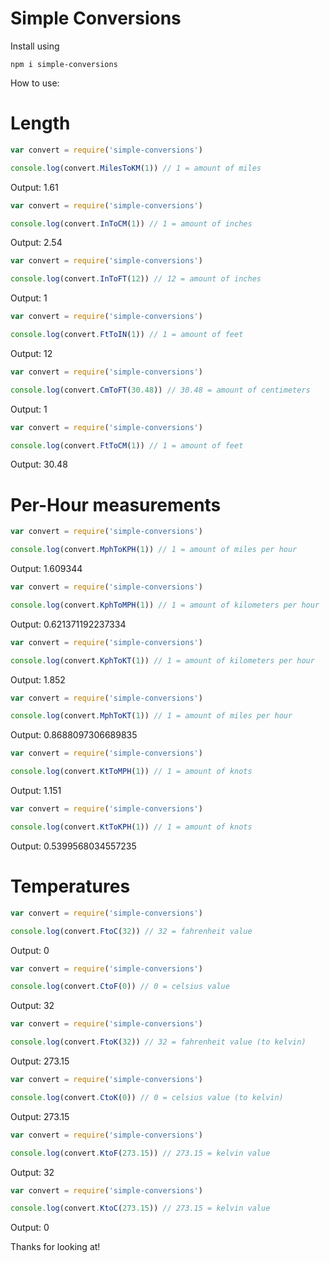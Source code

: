 # Simple Conversions
Install using
```
npm i simple-conversions
```
How to use:

# Length
```js
var convert = require('simple-conversions')

console.log(convert.MilesToKM(1)) // 1 = amount of miles
```
Output: 1.61
```js
var convert = require('simple-conversions')

console.log(convert.InToCM(1)) // 1 = amount of inches
```
Output: 2.54
```js
var convert = require('simple-conversions')

console.log(convert.InToFT(12)) // 12 = amount of inches
```
Output: 1
```js
var convert = require('simple-conversions')

console.log(convert.FtToIN(1)) // 1 = amount of feet
```
Output: 12
```js
var convert = require('simple-conversions')

console.log(convert.CmToFT(30.48)) // 30.48 = amount of centimeters
```
Output: 1
```js
var convert = require('simple-conversions')

console.log(convert.FtToCM(1)) // 1 = amount of feet
```
Output: 30.48
# Per-Hour measurements
```js
var convert = require('simple-conversions')

console.log(convert.MphToKPH(1)) // 1 = amount of miles per hour
```
Output: 1.609344
```js
var convert = require('simple-conversions')

console.log(convert.KphToMPH(1)) // 1 = amount of kilometers per hour
```
Output: 0.621371192237334
```js
var convert = require('simple-conversions')

console.log(convert.KphToKT(1)) // 1 = amount of kilometers per hour
```
Output: 1.852
```js
var convert = require('simple-conversions')

console.log(convert.MphToKT(1)) // 1 = amount of miles per hour
```
Output: 0.8688097306689835
```js
var convert = require('simple-conversions')

console.log(convert.KtToMPH(1)) // 1 = amount of knots
```
Output: 1.151
```js
var convert = require('simple-conversions')

console.log(convert.KtToKPH(1)) // 1 = amount of knots
```
Output: 0.5399568034557235
# Temperatures
```js
var convert = require('simple-conversions')

console.log(convert.FtoC(32)) // 32 = fahrenheit value
```
Output: 0
```js
var convert = require('simple-conversions')

console.log(convert.CtoF(0)) // 0 = celsius value
```
Output: 32
```js
var convert = require('simple-conversions')

console.log(convert.FtoK(32)) // 32 = fahrenheit value (to kelvin)
```
Output: 273.15
```js
var convert = require('simple-conversions')

console.log(convert.CtoK(0)) // 0 = celsius value (to kelvin)
```
Output: 273.15
```js
var convert = require('simple-conversions')

console.log(convert.KtoF(273.15)) // 273.15 = kelvin value
```
Output: 32
```js
var convert = require('simple-conversions')

console.log(convert.KtoC(273.15)) // 273.15 = kelvin value
```
Output: 0


Thanks for looking at!